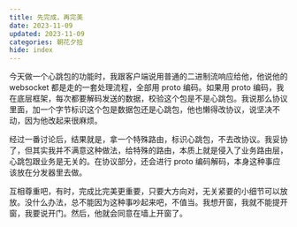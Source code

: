 ```yaml
---
title: 先完成，再完美
date: 2023-11-09
updated: 2023-11-09
categories: 朝花夕拾
hide: index
---
```


今天做一个心跳包的功能时，我跟客户端说用普通的二进制流响应给他，他说他的 websocket 都是走的一套处理流程，全部用 proto 编码。如果用 proto 编码，我在底层框架，每次都要解码发送的数据，校验这个包是不是心跳包。我说那么协议里面，加一个字节标识这个包是数据包还是心跳包，他也懒得改协议，说坚决不动，因为他改起来很麻烦。

经过一番讨论后，结果就是，拿一个特殊路由，标识心跳包，不去改协议。我妥协了，但其实我并不满意这种做法，给特殊的路由，本质上就是侵入了业务路由层，心跳包跟业务是无关的。在协议部分，还会进行 proto 编码解码，本身这种事应该放在分发器里去做。

互相尊重吧，有时，完成比完美更重要，只要大方向对，无关紧要的小细节可以放放。没什么办法，总不能因为这种事吵起来吧，不值当。我想开窗，我就不能提开窗，我要说开门。然后，他就会同意在墙上开窗了。

<!-- more -->